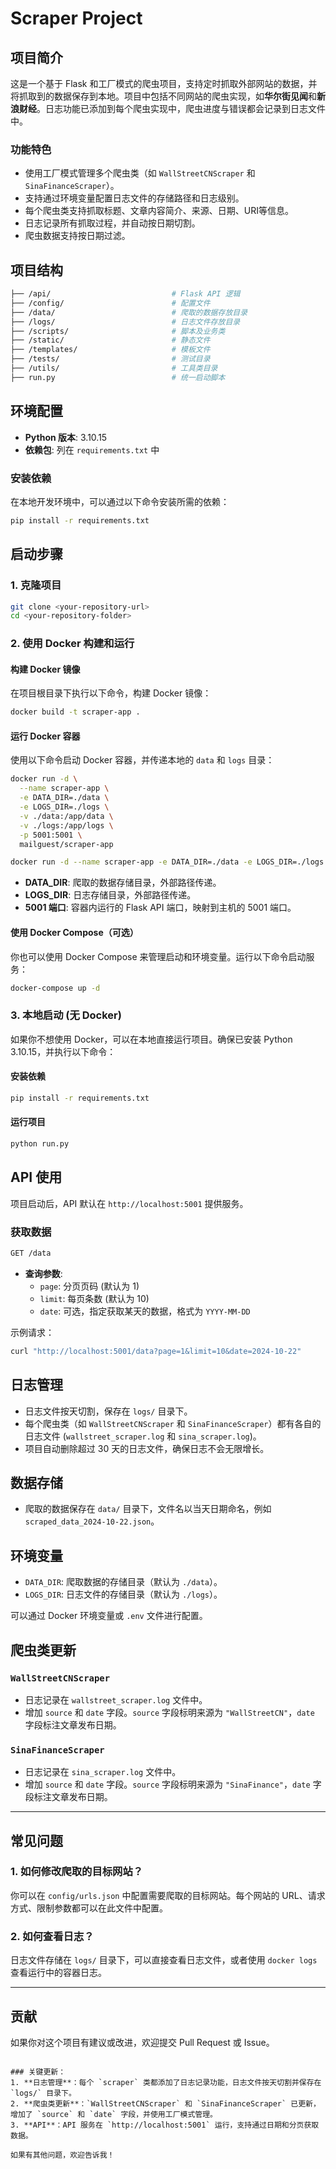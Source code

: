 # Scraper Project

## 项目简介

这是一个基于 Flask 和工厂模式的爬虫项目，支持定时抓取外部网站的数据，并将抓取到的数据保存到本地。项目中包括不同网站的爬虫实现，如**华尔街见闻**和**新浪财经**。日志功能已添加到每个爬虫实现中，爬虫进度与错误都会记录到日志文件中。

### 功能特色

- 使用工厂模式管理多个爬虫类（如 `WallStreetCNScraper` 和 `SinaFinanceScraper`）。
- 支持通过环境变量配置日志文件的存储路径和日志级别。
- 每个爬虫类支持抓取标题、文章内容简介、来源、日期、URI等信息。
- 日志记录所有抓取过程，并自动按日期切割。
- 爬虫数据支持按日期过滤。

## 项目结构

```bash
├── /api/                           # Flask API 逻辑
├── /config/                        # 配置文件
├── /data/                          # 爬取的数据存放目录
├── /logs/                          # 日志文件存放目录
├── /scripts/                       # 脚本及业务类
├── /static/                        # 静态文件
├── /templates/                     # 模板文件
├── /tests/                         # 测试目录
├── /utils/                         # 工具类目录
├── run.py                          # 统一启动脚本
```

## 环境配置

- **Python 版本**: 3.10.15
- **依赖包**: 列在 `requirements.txt` 中

### 安装依赖

在本地开发环境中，可以通过以下命令安装所需的依赖：

```bash
pip install -r requirements.txt
```

## 启动步骤

### 1. 克隆项目

```bash
git clone <your-repository-url>
cd <your-repository-folder>
```

### 2. 使用 Docker 构建和运行

#### 构建 Docker 镜像

在项目根目录下执行以下命令，构建 Docker 镜像：

```bash
docker build -t scraper-app .
```

#### 运行 Docker 容器

使用以下命令启动 Docker 容器，并传递本地的 `data` 和 `logs` 目录：

```bash
docker run -d \
  --name scraper-app \
  -e DATA_DIR=./data \
  -e LOGS_DIR=./logs \
  -v ./data:/app/data \
  -v ./logs:/app/logs \
  -p 5001:5001 \
  mailguest/scraper-app

docker run -d --name scraper-app -e DATA_DIR=./data -e LOGS_DIR=./logs -v ./data:/app/data -v ./logs:/app/logs -p 5001:5001 mailguest/scraper-app
```

- **DATA_DIR**: 爬取的数据存储目录，外部路径传递。
- **LOGS_DIR**: 日志存储目录，外部路径传递。
- **5001 端口**: 容器内运行的 Flask API 端口，映射到主机的 5001 端口。

#### 使用 Docker Compose（可选）

你也可以使用 Docker Compose 来管理启动和环境变量。运行以下命令启动服务：

```bash
docker-compose up -d
```

### 3. 本地启动 (无 Docker)

如果你不想使用 Docker，可以在本地直接运行项目。确保已安装 Python 3.10.15，并执行以下命令：

#### 安装依赖

```bash
pip install -r requirements.txt
```

#### 运行项目

```bash
python run.py
```

## API 使用

项目启动后，API 默认在 `http://localhost:5001` 提供服务。

### 获取数据

```bash
GET /data
```

- **查询参数**:
  - `page`: 分页页码 (默认为 1)
  - `limit`: 每页条数 (默认为 10)
  - `date`: 可选，指定获取某天的数据，格式为 `YYYY-MM-DD`

示例请求：

```bash
curl "http://localhost:5001/data?page=1&limit=10&date=2024-10-22"
```

## 日志管理

- 日志文件按天切割，保存在 `logs/` 目录下。
- 每个爬虫类（如 `WallStreetCNScraper` 和 `SinaFinanceScraper`）都有各自的日志文件 (`wallstreet_scraper.log` 和 `sina_scraper.log`)。
- 项目自动删除超过 30 天的日志文件，确保日志不会无限增长。

## 数据存储

- 爬取的数据保存在 `data/` 目录下，文件名以当天日期命名，例如 `scraped_data_2024-10-22.json`。

## 环境变量

- `DATA_DIR`: 爬取数据的存储目录（默认为 `./data`）。
- `LOGS_DIR`: 日志文件的存储目录（默认为 `./logs`）。

可以通过 Docker 环境变量或 `.env` 文件进行配置。

## 爬虫类更新

### `WallStreetCNScraper`

- 日志记录在 `wallstreet_scraper.log` 文件中。
- 增加 `source` 和 `date` 字段。`source` 字段标明来源为 `"WallStreetCN"`，`date` 字段标注文章发布日期。

### `SinaFinanceScraper`

- 日志记录在 `sina_scraper.log` 文件中。
- 增加 `source` 和 `date` 字段。`source` 字段标明来源为 `"SinaFinance"`，`date` 字段标注文章发布日期。

---

## 常见问题

### 1. 如何修改爬取的目标网站？

你可以在 `config/urls.json` 中配置需要爬取的目标网站。每个网站的 URL、请求方式、限制参数都可以在此文件中配置。

### 2. 如何查看日志？

日志文件存储在 `logs/` 目录下，可以直接查看日志文件，或者使用 `docker logs` 查看运行中的容器日志。

---

## 贡献

如果你对这个项目有建议或改进，欢迎提交 Pull Request 或 Issue。

```

### 关键更新：
1. **日志管理**：每个 `scraper` 类都添加了日志记录功能，日志文件按天切割并保存在 `logs/` 目录下。
2. **爬虫类更新**：`WallStreetCNScraper` 和 `SinaFinanceScraper` 已更新，增加了 `source` 和 `date` 字段，并使用工厂模式管理。
3. **API**：API 服务在 `http://localhost:5001` 运行，支持通过日期和分页获取数据。

如果有其他问题，欢迎告诉我！